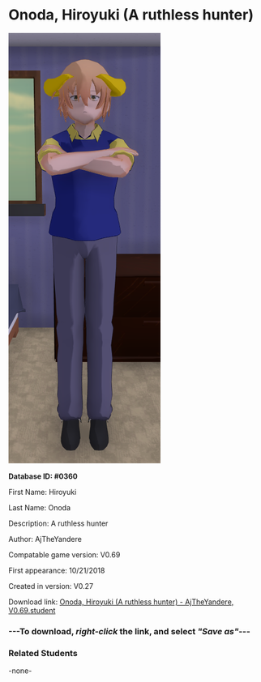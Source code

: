 # Onoda, Hiroyuki (A ruthless hunter)

<img src="../../Files/Images/Onoda, Hiroyuki (A ruthless hunter).png" title="Onoda, Hiroyuki (A ruthless hunter) - AjTheYandere, V0.69">

**Database ID: #0360**

First Name: Hiroyuki

Last Name: Onoda

Description: A ruthless hunter

Author: AjTheYandere

Compatable game version: V0.69

First appearance: 10/21/2018

Created in version: V0.27

Download link: <a href="https://raw.githubusercontent.com/Arbiter1223/Daigaku-Gurashi-Custom-Students/master/Files/Student%20Files/Onoda%2C%20Hiroyuki%20(A%20ruthless%20hunter)%20-%20AjTheYandere%2C%20V0.69.student">Onoda, Hiroyuki (A ruthless hunter) - AjTheYandere, V0.69.student</a>

### ---**To download, _right-click_ the link, and select _"Save as"_**---

### Related Students

-none-
